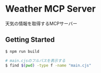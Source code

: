# Weather MCP Server

天気の情報を取得するMCPサーバー

## Getting Started

```sh
$ npm run build

# main.cjsのフルパスを表示する
$ find $(pwd) -type f -name "main.cjs"
```
